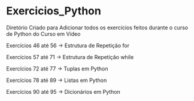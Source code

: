 # Exercicios_Python

Diretório Criado para Adicionar todos os exercícios feitos durante o curso de Python do Curso em Vídeo


Exercícios 46 até 56 -> Estrutura de Repetição for

Exercícios 57 até 71 -> Estrutura de Repetição while

Exercícios 72 até 77 -> Tuplas em Python

Exercícios 78 até 89 -> Listas em Python

Exercícios 90 até 95 -> Dicionários em Python
